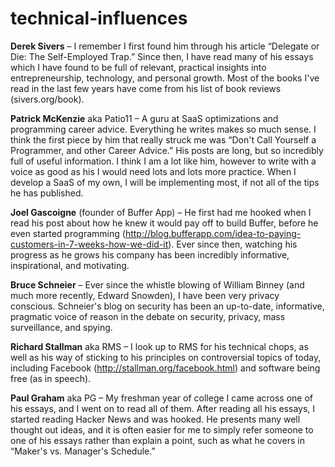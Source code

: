 technical-influences
====================

**Derek Sivers** – I remember I first found him through his article “Delegate or Die: The Self-Employed Trap.”  Since then, I have read many of his essays which I have found to be full of relevant, practical insights into entrepreneurship, technology, and personal growth.  Most of the books I've read in the last few years have come from his list of book reviews (sivers.org/book).

**Patrick McKenzie** aka Patio11 – A guru at SaaS optimizations and programming career advice.  Everything he writes makes so much sense.  I think the first piece by him that really struck me was “Don't Call Yourself a Programmer, and other Career Advice.”  His posts are long, but so incredibly full of useful information.  I think I am a lot like him, however to write with a voice as good as his I would need lots and lots more practice.  When I develop a SaaS of my own, I will be implementing most, if not all of the tips he has published. 

**Joel Gascoigne** (founder of Buffer App) – He first had me hooked when I read his post about how he knew it would pay off to build Buffer, before he even started programming (http://blog.bufferapp.com/idea-to-paying-customers-in-7-weeks-how-we-did-it).  Ever since then, watching his progress as he grows his company has been incredibly informative, inspirational, and motivating.

**Bruce Schneier** – Ever since the whistle blowing of William Binney (and much more recently, Edward Snowden), I have been very privacy conscious.  Schneier's blog on security has been an up-to-date, informative, pragmatic voice of reason in the debate on security, privacy, mass surveillance, and spying.  

**Richard Stallman** aka RMS – I look up to RMS for his technical chops, as well as his way of sticking to his principles on controversial topics of today, including Facebook (http://stallman.org/facebook.html) and software being free (as in speech).

**Paul Graham** aka PG – My freshman year of college I came across one of his essays, and I went on to read all of them.  After reading all his essays, I started reading Hacker News and was hooked.  He presents many well thought out ideas, and it is often easier for me to simply refer someone to one of his essays rather than explain a point, such as what he covers in “Maker's vs. Manager's Schedule.”